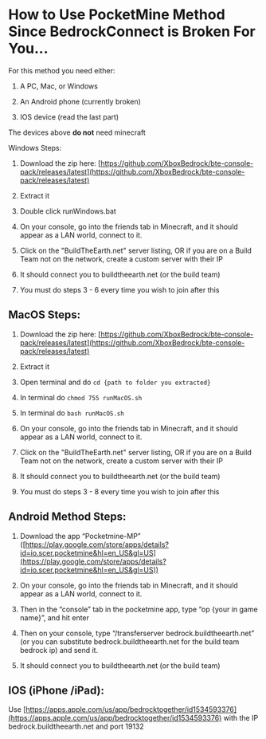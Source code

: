 # How to Use PocketMine Method Since BedrockConnect is Broken For You...

  

For this method you need either:

1.   A PC, Mac, or Windows
    
2.   An Android phone (currently broken)
    
3.   IOS device (read the last part)
    
The devices above **do not** need minecraft
  

Windows Steps:

1.  Download the zip here: [https://github.com/XboxBedrock/bte-console-pack/releases/latest](https://github.com/XboxBedrock/bte-console-pack/releases/latest)
    
2.  Extract it
    
3.  Double click runWindows.bat
    
4.  On your console, go into the friends tab in Minecraft, and it should appear as a LAN world, connect to it.
     
5.  Click on the "BuildTheEarth.net" server listing, OR if you are on a Build Team not on the network, create a custom server with their IP
    
6.  It should connect you to buildtheearth.net (or the build team)
    
7.  You must do steps 3 - 6 every time you wish to join after this
    

  

## MacOS Steps:

1.  Download the zip here: [https://github.com/XboxBedrock/bte-console-pack/releases/latest](https://github.com/XboxBedrock/bte-console-pack/releases/latest)

2.  Extract it
    
3.  Open terminal and do `cd {path to folder you extracted}`
    
4.  In terminal do `chmod 755 runMacOS.sh`
    
5.  In terminal do `bash runMacOS.sh`
    
6.  On your console, go into the friends tab in Minecraft, and it should appear as a LAN world, connect to it.
     
7.  Click on the "BuildTheEarth.net" server listing, OR if you are on a Build Team not on the network, create a custom server with their IP
    
8.  It should connect you to buildtheearth.net (or the build team)
    
9.  You must do steps 3 - 8 every time you wish to join after this
    

  

## Android Method Steps:

1.  Download the app “Pocketmine-MP” ([https://play.google.com/store/apps/details?id=io.scer.pocketmine&hl=en_US&gl=US](https://play.google.com/store/apps/details?id=io.scer.pocketmine&hl=en_US&gl=US))
    
2.  On your console, go into the friends tab in Minecraft, and it should appear as a LAN world, connect to it.
    
3.  Then in the “console” tab in the pocketmine app, type “op {your in game name}”, and hit enter
    
4.  Then on your console, type “/transferserver bedrock.buildtheearth.net” (or you can substitute bedrock.buildtheearth.net for the build team bedrock ip) and send it.
    
5.  It should connect you to buildtheearth.net (or the build team)
    

  

## IOS (iPhone /iPad):

Use [https://apps.apple.com/us/app/bedrocktogether/id1534593376](https://apps.apple.com/us/app/bedrocktogether/id1534593376) with the IP bedrock.buildtheearth.net and port 19132
